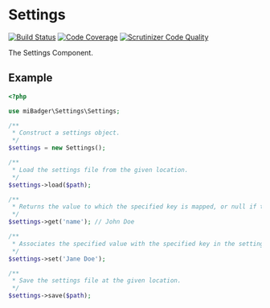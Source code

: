 # Settings

[![Build Status](https://scrutinizer-ci.com/g/miBadger/miBadger.Settings/badges/build.png?b=master)](https://scrutinizer-ci.com/g/miBadger/miBadger.Settings/build-status/master)
[![Code Coverage](https://scrutinizer-ci.com/g/miBadger/miBadger.Settings/badges/coverage.png?b=master)](https://scrutinizer-ci.com/g/miBadger/miBadger.Settings/?branch=master)
[![Scrutinizer Code Quality](https://scrutinizer-ci.com/g/miBadger/miBadger.Settings/badges/quality-score.png?b=master)](https://scrutinizer-ci.com/g/miBadger/miBadger.Settings/?branch=master)

The Settings Component.

## Example

```php
<?php

use miBadger\Settings\Settings;

/**
 * Construct a settings object.
 */
$settings = new Settings();

/**
 * Load the settings file from the given location.
 */
$settings->load($path);

/**
 * Returns the value to which the specified key is mapped, or null if the settings map contains no mapping for the key.
 */
$settings->get('name'); // John Doe

/**
 * Associates the specified value with the specified key in the settings map.
 */
$settings->set('Jane Doe');

/**
 * Save the settings file at the given location.
 */
$settings->save($path);
```
